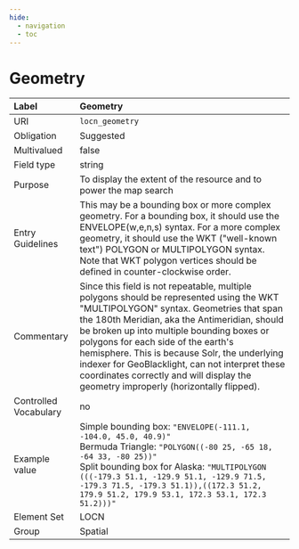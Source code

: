 ```yaml
---
hide:
  - navigation
  - toc
---
```


# Geometry

| Label                 | Geometry |
|:----------------------|:---------|
| URI                   | `locn_geometry` |
| Obligation            | Suggested |
| Multivalued           | false |
| Field type            | string |
| Purpose               | To display the extent of the resource and to power the map search |
| Entry Guidelines      | This may be a bounding box or more complex geometry. For a bounding box, it should use the ENVELOPE(w,e,n,s) syntax. For a more complex geometry, it should use the WKT ("well-known text") POLYGON or MULTIPOLYGON syntax. Note that WKT polygon vertices should be defined in counter-clockwise order. |
| Commentary            |  Since this field is not repeatable, multiple polygons should be represented using the WKT "MULTIPOLYGON" syntax. Geometries that span the 180th Meridian, aka the Antimeridian, should be broken up into multiple bounding boxes or polygons for each side of the earth's hemisphere. This is because Solr, the underlying indexer for GeoBlacklight, can not interpret these coordinates correctly and will display the geometry improperly (horizontally flipped).  |
| Controlled Vocabulary | no |
| Example value         | Simple bounding box: `"ENVELOPE(-111.1, -104.0, 45.0, 40.9)"`<br>Bermuda Triangle: `"POLYGON((-80 25, -65 18, -64 33, -80 25))"`<br>Split bounding box for Alaska: `"MULTIPOLYGON (((-179.3 51.1, -129.9 51.1, -129.9 71.5, -179.3 71.5, -179.3 51.1)),((172.3 51.2, 179.9 51.2, 179.9 53.1, 172.3 53.1, 172.3 51.2)))"`  |
| Element Set           | LOCN |
| Group                 | Spatial |
